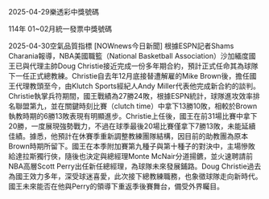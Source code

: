 
2025-04-29樂透彩中獎號碼

                                
114年 01~02月統一發票中獎號碼
                             
2025-04-30空氣品質指標
                              [NOWnews今日新聞] 根據ESPN記者Shams Charania報導，NBA美國職籃（National Basketball Association）沙加緬度國王已與代理主帥Doug Christie接近完成一份多年期合約，預計正式任命其為球隊下一任正式總教練。Christie自去年12月底接替遭解雇的Mike Brown後，擔任國王代理教頭至今，由Klutch Sports經紀人Andy Miller代表他完成新合約的談判。Christie執掌兵符期間，國王戰績為27勝24敗，根據ESPN統計，球隊進攻效率排名聯盟第九，並在關鍵時刻比賽（clutch time）中拿下13勝10敗，相較於Brown執教時期的6勝13敗表現有明顯進步。Christie上任後，國王在前31場比賽中拿下20勝，一度展現強勢戰力，不過在球季最後20場比賽僅拿下7勝13敗，未能延續佳績。據悉，他預計在休賽季重新調整教練團隊結構，因目前的助教團為原本Brown時期所留下。國王在本季附加賽第九種子與第十種子的對決中，主場慘敗給達拉斯獨行俠，隨後也決定與總經理Monte McNair分道揚鑣，並火速聘請前NBA高層Scott Perry出任新任總經理，為球隊未來發展鋪路。Doug Christie過去為國王效力多年，深受球迷喜愛，此次接下總教練職務，也象徵球隊走向新時代。國王未來能否在他與Perry的領導下重返季後賽舞台，備受外界矚目。